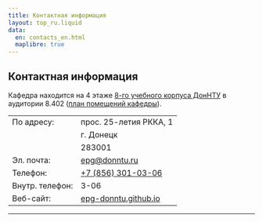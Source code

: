 ```yaml
---
title: Контактная информация
layout: top_ru.liquid
data:
  en: contacts_en.html
  maplibre: true
---
```


## Контактная информация

<div id="osm"></div>

<script type="text/javascript" src="js/map.js"></script>

Кафедра находится на 4 этаже [8-го учебного корпуса
ДонНТУ](http://www.openstreetmap.org/?mlat=47.99527&mlon=37.80224#map=18/47.99527/37.80224)
в аудитории <span class="bld">8.402</span> ([план помещений
кафедры](../data/pdf/EPG_room_plan.pdf)).

|                 |                                                       |
|-----------------|-------------------------------------------------------|
| По адресу:      | прос. 25-летия РККА, 1                                |
|                 | г. Донецк                                             |
|                 | 283001                                                |
| Эл. почта:      | <epg@donntu.ru>                                       |
| Телефон:        | [+7 (856) 301-03-06](tel:+78563010306)                |
| Внутр. телефон: | 3-06                                                  |
| Веб-сайт:       | [epg-donntu.github.io](https://epg-donntu.github.io/) |

<hr class="hidden">